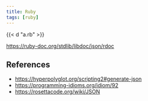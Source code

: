 ```yaml
---
title: Ruby
tags: [ruby]
---
```


{{< d "a.rb" >}}

<https://ruby-doc.org/stdlib/libdoc/json/rdoc>

## References

- <https://hyperpolyglot.org/scripting2#generate-json>
- <https://programming-idioms.org/idiom/92>
- <https://rosettacode.org/wiki/JSON>
